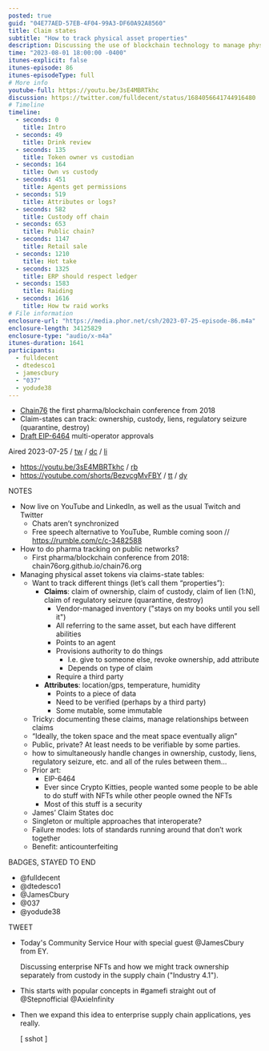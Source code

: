 ```yaml
---
posted: true
guid: "04E77AED-57EB-4F04-99A3-DF60A92A8560"
title: Claim states
subtitle: "How to track physical asset properties"
description: Discussing the use of blockchain technology to manage physical asset tokens via claims-state tables. The episode covers topics such as tracking different properties, claims of ownership, custody, liens, and regulatory seizure, as well as the challenges of documenting these claims and managing relationships between them. The podcast also discusses the benefits of using blockchain technology for anti-counterfeiting and the potential applications of enterprise NFTs in supply chain management.
time: "2023-08-01 18:00:00 -0400"
itunes-explicit: false
itunes-episode: 86
itunes-episodeType: full
# More info
youtube-full: https://youtu.be/3sE4MBRTkhc
discussion: https://twitter.com/fulldecent/status/1684056641744916480
# Timeline
timeline:
  - seconds: 0
    title: Intro
  - seconds: 49
    title: Drink review
  - seconds: 135
    title: Token owner vs custodian
  - seconds: 164
    title: Own vs custody
  - seconds: 451
    title: Agents get permissions
  - seconds: 519
    title: Attributes or logs?
  - seconds: 582
    title: Custody off chain
  - seconds: 653
    title: Public chain?
  - seconds: 1147
    title: Retail sale
  - seconds: 1210
    title: Hot take
  - seconds: 1325
    title: ERP should respect ledger
  - seconds: 1583
    title: Raiding
  - seconds: 1616
    title: How tw raid works
# File information
enclosure-url: "https://media.phor.net/csh/2023-07-25-episode-86.m4a"
enclosure-length: 34125829
enclosure-type: "audio/x-m4a"
itunes-duration: 1641
participants:
  - fulldecent
  - dtedesco1
  - jamescbury
  - "037"
  - yodude38
---
```


- [Chain76](https://chain76.org) the first pharma/blockchain conference from 2018
- Claim-states can track: ownership, custody, liens, regulatory seizure (quarantine, destroy)
- [Draft EIP-6464](https://eips.ethereum.org/EIPS/eip-6464) multi-operator approvals

<!--end of quick notes-->

Aired 2023-07-25 / [tw](https://twitter.com/fulldecent/status/1684056641744916480) / [dc](https://discord.com/channels/513179688865234945/882640701794451536/1133615781297528893) / [li](https://www.linkedin.com/posts/fulldecent_episode-86claim-states-activity-7089823488680550400-SSJb?utm_source=share&utm_medium=member_desktop)

- https://youtu.be/3sE4MBRTkhc / [rb](https://rumble.com/v32ekgw-episode-86claim-states.html)
- https://youtube.com/shorts/BezvcgMvFBY / [tt](https://www.tiktok.com/@fulldecent/video/7259980037879860522?lang=en) / [dy](https://www.douyin.com/user/self?modal_id=7259983875697347895&showTab=post)

NOTES

- Now live on YouTube and LinkedIn, as well as the usual Twitch and Twitter
  - Chats aren’t synchronized
  - Free speech alternative to YouTube, Rumble coming soon // https://rumble.com/c/c-3482588 
- How to do pharma tracking on public networks?
  - First pharma/blockchain conference from 2018: chain76org.github.io/chain76.org
- Managing physical asset tokens via claims-state tables:
  - Want to track different things (let’s call them “properties”): 
    - **Claims**: claim of ownership, claim of custody, claim of lien (1:N), claim of regulatory seizure (quarantine, destroy)
      - Vendor-managed inventory ("stays on my books until you sell it")
      - All referring to the same asset, but each have different abilities
      - Points to an agent
      - Provisions authority to do things
        - I.e. give to someone else, revoke ownership, add attribute
        - Depends on type of claim
      - Require a third party
    - **Attributes**: location/gps, temperature, humidity
      - Points to a piece of data
      - Need to be verified (perhaps by a third party)
      - Some mutable, some immutable
  - Tricky: documenting these claims, manage relationships between claims
  - “Ideally, the token space and the meat space eventually align”
  - Public, private? At least needs to be verifiable by some parties.
  - how to simultaneously handle changes in ownership, custody, liens, regulatory seizure, etc. and all of the rules between them… 
  - Prior art:
    - EIP-6464
    - Ever since Crypto Kitties, people wanted some people to be able to do stuff with NFTs while other people owned the NFTs
    - Most of this stuff is a security
  - James’ Claim States doc
  - Singleton or multiple approaches that interoperate?
  - Failure modes: lots of standards running around that don’t work together
  - Benefit: anticounterfeiting 

BADGES, STAYED TO END

- @fulldecent
- @dtedesco1
- @JamesCbury
- @037
- @yodude38

TWEET

- Today's Community Service Hour with special guest @JamesCbury from EY.

  Discussing enterprise NFTs and how we might track ownership separately from custody in the supply chain ("Industry 4.1").

- This starts with popular concepts in #gamefi straight out of @Stepnofficial @AxieInfinity

- Then we expand this idea to enterprise supply chain applications, yes really.

  [ sshot ] 